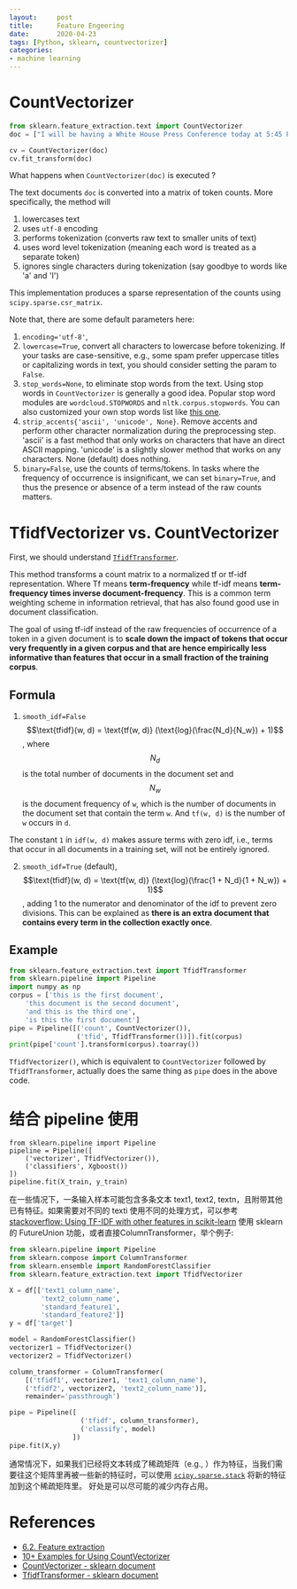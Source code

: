 ```yaml
---
layout:     post
title:      Feature Engeering
date:       2020-04-23
tags: [Python, sklearn, countvectorizer]
categories: 
- machine learning
---
```


# CountVectorizer

```python
from sklearn.feature_extraction.text import CountVectorizer
doc = ["I will be having a White House Press Conference today at 5:45 P.M. Thank you!", "I have instructed the United States Navy to shoot down and destroy any and all Iranian gunboats if they harass our ships at sea."]

cv = CountVectorizer(doc)
cv.fit_transform(doc)
```
What happens when `CountVectorizer(doc)` is executed ? 

The text documents `doc` is converted into a matrix of token counts. More specifically, the method will
1. lowercases text 
2. uses `utf-8` encoding
3. performs tokenization (converts raw text to smaller units of text)
4. uses word level tokenization (meaning each word is treated as a separate token)
5. ignores single characters during tokenization (say goodbye to words like 'a' and 'I')

This implementation produces a sparse representation of the counts using `scipy.sparse.csr_matrix`.

Note that, there are some default parameters here: 
1. `encoding='utf-8'`, 
2. `lowercase=True`, convert all characters to lowercase before tokenizing. If your tasks are case-sensitive, e.g., some spam prefer uppercase titles or capitalizing words in text, you should consider setting the param to `False`. 
3. `stop_words=None`, to eliminate stop words from the text. Using stop words in `CountVectorizer` is generally a good idea. Popular stop word modules are `wordcloud.STOPWORDS` and `nltk.corpus.stopwords`. You can also customized your own stop words list like [this one](https://raw.githubusercontent.com/117ami/117ami.github.io/master/materials/stopwords.txt).
4. `strip_accents{'ascii', 'unicode', None}`. Remove accents and perform other character normalization during the preprocessing step. 'ascii' is a fast method that only works on characters that have an direct ASCII mapping. 'unicode' is a slightly slower method that works on any characters. None (default) does nothing.
5. `binary=False`, use the counts of terms/tokens. In tasks where the frequency of occurrence is insignificant, we can set `binary=True`, and thus the presence or absence of a term instead of the raw counts matters. 


# TfidfVectorizer vs. CountVectorizer
First, we should understand [`TfidfTransformer`](https://scikit-learn.org/stable/modules/generated/sklearn.feature_extraction.text.TfidfTransformer.html#sklearn.feature_extraction.text.TfidfTransformer).

This method transforms a count matrix to a normalized tf or tf-idf representation. Where Tf means **term-frequency** while tf-idf means **term-frequency times inverse document-frequency**. This is a common term weighting scheme in information retrieval, that has also found good use in document classification.

The goal of using tf-idf instead of the raw frequencies of occurrence of a token in a given document is to **scale down the impact of tokens that occur very frequently in a given corpus and that are hence empirically less informative than features that occur in a small fraction of the training corpus**.

## Formula 
1. `smooth_idf=False` $$\text{tfidf}(w, d) = \text{tf(w, d)} (\text{log}(\frac{N_d}{N_w}) + 1)$$, where $$N_d$$ is the total number of documents in the document set and $$N_w$$ is the document frequency of `w`, which is the number of documents in the document set that contain the term `w`. And `tf(w, d)` is the number of `w` occurs in `d`. 

The constant `1` in `idf(w, d)` makes assure terms with zero idf, i.e., terms that occur in all documents in a training set, will not be entirely ignored. 

2. `smooth_idf=True` (default), $$\text{tfidf}(w, d) = \text{tf(w, d)} (\text{log}(\frac{1 + N_d}{1 + N_w}) + 1)$$, adding 1 to the numerator and denominator of the idf to prevent zero divisions. This can be explained as **there is an extra document that contains every term in the collection exactly once**. 

## Example 

```python
from sklearn.feature_extraction.text import TfidfTransformer
from sklearn.pipeline import Pipeline
import numpy as np
corpus = ['this is the first document', 
    'this document is the second document',
    'and this is the third one',
    'is this the first document']
pipe = Pipeline([('count', CountVectorizer()),
                 ('tfid', TfidfTransformer())]).fit(corpus)    
print(pipe['count'].transform(corpus).toarray())
```

`TfidfVectorizer()`, which is equivalent to `CountVectorizer` followed by `TfidfTransformer`, actually does the same thing as `pipe` does in the above code.

# 结合 pipeline 使用  
```
from sklearn.pipeline import Pipeline
pipeline = Pipeline([
    ('vectorizer', TfidfVectorizer()),
    ('classifiers', Xgboost())
])
pipeline.fit(X_train, y_train)
```

在一些情况下，一条输入样本可能包含多条文本 text1, text2, textn，且附带其他已有特征。如果需要对不同的 texti 使用不同的处理方式，可以参考 [stackoverflow: Using TF-IDF with other features in scikit-learn](https://datascience.stackexchange.com/questions/22813/using-tf-idf-with-other-features-in-scikit-learn) 使用 sklearn的 FutureUnion 功能，或者直接ColumnTransformer，举个例子:

```python
from sklearn.pipeline import Pipeline
from sklearn.compose import ColumnTransformer
from sklearn.ensemble import RandomForestClassifier
from sklearn.feature_extraction.text import TfidfVectorizer

X = df[['text1_column_name', 
        'text2_column_name', 
        'standard_feature1', 
        'standard_feature2']]
y = df['target']

model = RandomForestClassifier()
vectorizer1 = TfidfVectorizer()
vectorizer2 = TfidfVectorizer()

column_transformer = ColumnTransformer(
    [('tfidf1', vectorizer1, 'text1_column_name'), 
    ('tfidf2', vectorizer2, 'text2_column_name')],
    remainder='passthrough')

pipe = Pipeline([
                  ('tfidf', column_transformer),
                  ('classify', model)
                ])
pipe.fit(X,y)
```

通常情况下，如果我们已经将文本转成了稀疏矩阵（e.g., ）作为特征，当我们需要往这个矩阵里再被一些新的特征时，可以使用 [`scipy.sparse.stack`](https://docs.scipy.org/doc/scipy/reference/generated/scipy.sparse.hstack.html) 将新的特征加到这个稀疏矩阵里。 好处是可以尽可能的减少内存占用。 


# References 
* [6.2. Feature extraction](https://scikit-learn.org/stable/modules/feature_extraction.html#tfidf-term-weighting)
* [10+ Examples for Using CountVectorizer](https://kavita-ganesan.com/how-to-use-countvectorizer/)
* [CountVectorizer - sklearn document](http://scikit-learn.org/stable/modules/generated/sklearn.feature_extraction.text.CountVectorizer.html)
* [TfidfTransformer - sklearn document](https://scikit-learn.org/stable/modules/generated/sklearn.feature_extraction.text.TfidfTransformer.html#sklearn.feature_extraction.text.TfidfTransformer)